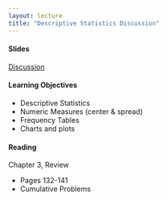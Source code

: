 ```yaml
---
layout: lecture
title: "Descriptive Statistics Discussion"
---
```


<h4>
	<span class="fa fa-picture-o fa-lg main-list-item-icon"></span>
	Slides
</h4>

<a href="https://docs.google.com/presentation/d/1ncfKq9Q8HcxuxJ2SiSc78-gf2jvGu6YDmoaKh8EEWCQ/pub?start=false&loop=false&delayms=3000" target="_blank">Discussion</a>


<h4>
	<span class="fa fa-graduation-cap fa-lg main-list-item-icon"></span>
	Learning Objectives
</h4>

- Descriptive Statistics
- Numeric Measures (center & spread)
- Frequency Tables
- Charts and plots


<h4>
	<span class="fa fa-book fa-lg main-list-item-icon"></span>
	Reading
</h4>

Chapter 3, Review

- Pages 132-141
- Cumulative Problems

